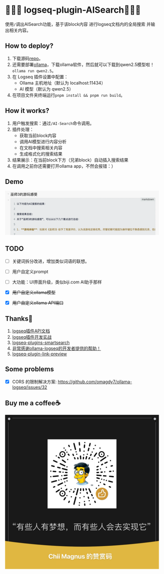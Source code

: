 # 🎉🎉🎉 logseq-plugin-AISearch💫💫💫

使用`/`调出AISearch功能，基于该block内容 进行logseq文档内的全局搜索 并输出相关内容。


## How to deploy?
1. 下载源码[repo](https://github.com/chiimagnus/logseq-AIsearch)。
2. 还需要部署[ollama](https://ollama.com/)，下载ollama软件，然后就可以下载到qwen2.5模型啦！`ollama run qwen2.5`。
3. 在 Logseq 插件设置中配置：
   - Ollama 主机地址（默认为 localhost:11434）
   - AI 模型（默认为 qwen2.5）
4. 在项目文件夹终端运行`pnpm install && pnpm run build`。


## How it works?
1. 用户触发搜索：通过`/AI-Search`命令调用。
2. 插件处理：
   - 获取当前block内容
   - 调用AI模型进行内容分析
   - 在文档中搜索相关内容
   - 生成格式化的搜索结果
3. 结果展示：在当前block下方（兄弟block）自动插入搜索结果
4. 在调用之前你还需要打开ollama app，不然会报错：）


## Demo
![demo.png](public/demo1.png)
<!-- ![functions](public/logseq设计草图.png) -->


## TODO
- [ ] 关键词拆分改进，增加类似词语的联想。
- [ ] 用户自定义prompt
- [ ] 大功能：UI界面升级，类似biji.com AI助手那样
- [x] ~~用户自定义ollama模型~~
- [x] ~~用户自定义ollama API端口~~


## Thanks🙏
1. [logseq插件API文档](https://plugins-doc.logseq.com/)
2. [logseq插件开发实战](https://correctroad.gitbook.io/logseq-plugins-in-action/chapter-1/make-logseq-plugins-support-settings)
3. [logseq-plugins-smartsearch](https://github.com/sethyuan/logseq-plugin-smartsearch)
4. [非常感谢ollama-logseq的开发者提供的帮助！](https://github.com/omagdy7/ollama-logseq)
5. [logseq-plugin-link-preview](https://github.com/pengx17/logseq-plugin-link-preview)

<!-- 1. [farfalle](https://github.com/rashadphz/farfalle)
2. [FreeAskInternet](https://github.com/nashsu/FreeAskInternet)
3. [search_with_ai](https://github.com/yokingma/search_with_ai) -->


## Some problems
- [x] CORS 的限制解决方案: https://github.com/omagdy7/ollama-logseq/issues/32


## Buy me a coffee☕️
![buymeacoffee](public/buymeacoffee.jpg)